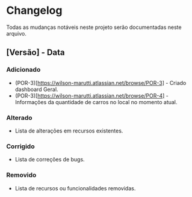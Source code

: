 # Changelog

Todas as mudanças notáveis neste projeto serão documentadas neste arquivo.

## [Versão] - Data

### Adicionado

* (POR-3)[https://wilson-marutti.atlassian.net/browse/POR-3] - Criado dashboard Geral.
* (POR-3)[https://wilson-marutti.atlassian.net/browse/POR-4] - Informações da quantidade de carros no local no momento atual.

### Alterado

- Lista de alterações em recursos existentes.

### Corrigido

- Lista de correções de bugs.

### Removido

- Lista de recursos ou funcionalidades removidas.

